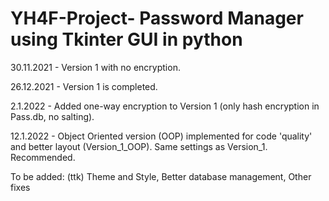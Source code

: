 # YH4F-Project- Password Manager using Tkinter GUI in python
30.11.2021 -
Version 1 with no encryption.

26.12.2021 - 
Version 1 is completed. 

2.1.2022 - 
Added one-way encryption to Version 1 (only hash encryption in Pass.db, no salting).

12.1.2022 - 
Object Oriented version (OOP) implemented for code 'quality' and better layout (Version_1_OOP).
Same settings as Version_1. Recommended.

To be added:
(ttk) Theme and Style,
Better database management,
Other fixes

